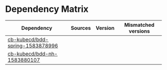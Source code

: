 # Dependency Matrix

Dependency | Sources | Version | Mismatched versions
---------- | ------- | ------- | -------------------
[cb-kubecd/bdd-spring-1583878996](https://github.com/cb-kubecd/bdd-spring-1583878996.git) |  | []() | 
[cb-kubecd/bdd-nh-1583880107](https://github.com/cb-kubecd/bdd-nh-1583880107.git) |  | []() | 
